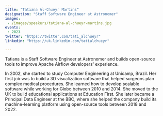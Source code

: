```yaml
---
title: "Tatiana Al-Chueyr Martins"
designation: "Staff Software Engineer at Astronomer"
images: 
 - /images/speakers/tatiana-al-chueyr-martins.jpg
events:
 - 2023
twitter: "https://twitter.com/tati_alchueyr"
linkedin: "https://uk.linkedin.com/tatialchueyr"

---
```



Tatiana is a Staff Software Engineer at Astronomer and builds open-source tools to improve Apache Airflow developers' experience.

In 2002, she started to study Computer Engineering at Unicamp, Brazil. Her first job was to build a 3D visualization software that helped surgeons plan complex medical procedures. She learned how to develop scalable software while working for Globo between 2010 and 2014. She moved to the UK to build educational applications at Education First. She later became a Principal Data Engineer at the BBC, where she helped the company build its machine-learning platform using open-source tools between 2018 and 2022.